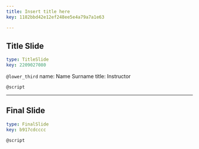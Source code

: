 ```yaml
---
title: Insert title here
key: 1182bbd42e12ef248ee5e4a79a7a1e63

---
```

## Title Slide

```yaml
type: TitleSlide
key: 2209027080
```





`@lower_third`
name: Name Surname
title: Instructor

`@script`




---
## Final Slide

```yaml
type: FinalSlide
key: b917cdcccc
```






`@script`




